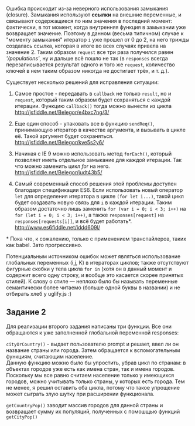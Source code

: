 Ошибка происходит из-за неверного использования замыкания (closure). Замыкания используют __ссылки__ на внешние переменные, и связывают содержащиеся по ним значения в последний момент:  фактически, в тот момент, когда внутренняя функция в замыкании уже возвращает значение. Поэтому в данном (весьма типичном)  случае к "моменту замыкания" итератор ```i``` уже прошел от 0 до 2,  на него трижды создалась ссылка, которая в итоге во всех случаях привела на значение 2. Таким образом ```request``` все три раза получился равен *'/populations'*, ну и дальше всё пошло не так (в ```responses``` всегда перезаписывается результат одного и того же ```request```, количество ключей в нем таким образом никогда не достигает трёх, и т. д.).

Существует несколько решений для исправления ситуации:

1. Самое простое - передавать в ```callback``` не только ```result```, но и ```request```, который таким образом будет сохраняться с каждой итерации. 
Функцию ```callback()``` тогда можно вынести из цикла
http://jsfiddle.net/Belegor/e4bxc7ng/3/

2. Еще один способ - упаковать все в функцию ```sendReq()```, принимающую итератор в качестве аргумента, и вызывать в цикле её. Такой аргумент будет сохраняться.
http://jsfiddle.net/Belegor/kve5s2y6/

3. Начиная с IE 9 можно использовать метод ```forEach()```, который позволяет иметь отдельное замыкание для каждой итерации. Так что можно заменить  цикл *for* на него.
http://jsfiddle.net/Belegor/judt43b5/

4. Самый современный способ решения этой проблемы доступен благодаря спецификации ES6. Если использовать новый оператор ```let``` для определения итератора в цикле ```(for let i...)```, такой цикл будет создавать новую связь для ```i``` в каждой итерации. Таким образом достаточно лишь заменить  ```for (var i = 0; i < 3; i++)``` на ```for (let i = 0; i < 3; i++)```, 
а также ```responses[request]```  на ```responses[requests[i]]```, и всё будет работать*.       
http://www.es6fiddle.net/iddd609l/

\* Пока что, к сожалению, только с применением транспайлеров, таких как babel. Зато прогрессивно.

Потенциальным источником ошибок может являться использование глобальных переменных (i,j, K) в итераторах циклов; 
также отсутствуют фигурные скобки у тела цикла ```for in``` (хотя он в данный момент и содержит всего одну строку, и вообще это касается скорее принятых стилей). К слову о стиле — неплохо было бы называть переменные семантически более читаемо (больше одной буквы в названии) и не отбирать хлеб у uglify.js :)


## Задание 2

Для реализации второго задания написаны три функции. Все они обращаются к уже заполненной глобальной переменной responses:   

```cityOrCountry()``` - выдает пользователю prompt и решает, ввел ли он название страны или города. Затем обращается к вспомогательным функциям, считающим население.     
Данную функцию можно было бы упростить, убрав цикл по странам: в объектах городов уже есть как имена стран, так и имена городов. Поскольку мы все равно считаем население только у имеющихся городов, можно учитывать только страны, у которых есть города. Тем не менее, я решил оставить оба цикла, потому что такое упрощение может сыграть злую шутку при расширении функционала.   

```getCountryPop()``` заводит массив городов для данной страны и возвращает сумму их популяций, полученных с помошщью функций ```getCityPop()``` 
